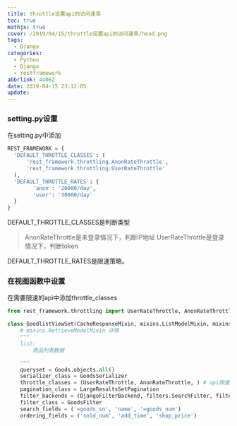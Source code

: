 ```yaml
---
title: throttle设置api的访问速率
toc: true
mathjx: true
cover: /2019/04/15/throttle设置api的访问速率/head.png
tags:
  - Django
categories:
  - Python
  - Django
  - restframework
abbrlink: 44062
date: 2019-04-15 23:12:05
update:
---
```

### setting.py设置
在setting.py中添加
~~~Python
REST_FRAMEWORK = {
  'DEFAULT_THROTTLE_CLASSES': (
      'rest_framework.throttling.AnonRateThrottle',  
      'rest_framework.throttling.UserRateThrottle'   
  ),
  'DEFAULT_THROTTLE_RATES': {
        'anon': '20000/day',
        'user': '30000/day'
  }
}
~~~
DEFAULT_THROTTLE_CLASSES是判断类型
>AnonRateThrottle是未登录情况下，判断IP地址
>UserRateThrottle是登录情况下，判断token

DEFAULT_THROTTLE_RATES是限速策略。

### 在视图函数中设置
在需要限速的api中添加throttle_classes
~~~Python
from rest_framework.throttling import UserRateThrottle, AnonRateThrottle

class GoodlistViewSet(CacheResponseMixin, mixins.ListModelMixin, mixins.RetrieveModelMixin, viewsets.GenericViewSet):
    # mixins.RetrieveModelMixin 详情
    """
    list:
        商品列表数据

    """
    queryset = Goods.objects.all()
    serializer_class = GoodsSerializer
    throttle_classes = (UserRateThrottle, AnonRateThrottle, ) # api限速
    pagination_class = LargeResultsSetPagination
    filter_backends = (DjangoFilterBackend, filters.SearchFilter, filters.OrderingFilter)
    filter_class = GoodsFilter
    search_fields = ('=goods_sn', 'name', '=goods_num')
    ordering_fields = ('sold_num', 'add_time', 'shop_price')
  ~~~
